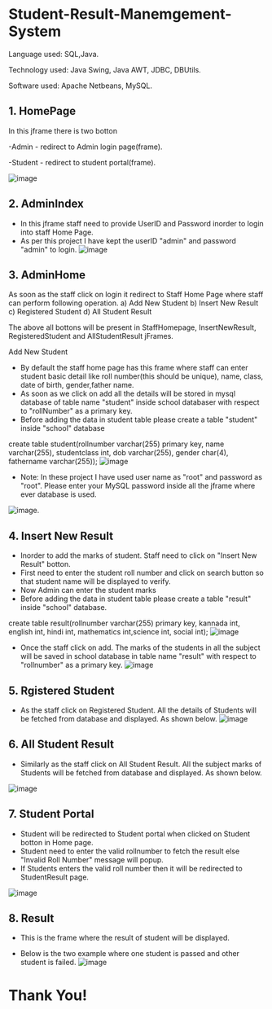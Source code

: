 ﻿# Student-Result-Manemgement-System
 
Language used: SQL,Java.

Technology used: Java Swing, Java AWT, JDBC, DBUtils.

Software used: Apache Netbeans, MySQL.

## 1. HomePage
In this jframe there is two botton

-Admin - redirect to Admin login page(frame).

-Student - redirect to student portal(frame).

![image](https://user-images.githubusercontent.com/84077760/207152506-0e17dca5-f8eb-4a69-8eea-b6e342ce5e9b.png)

## 2. AdminIndex 
- In this jframe staff need to provide UserID and Password inorder to login into staff Home Page.
- As per this project I have kept the userID "admin" and password "admin" to login.
![image](https://user-images.githubusercontent.com/84077760/207153471-645eb935-9438-41a1-9a29-99a280ad0398.png)

## 3. AdminHome
As soon as the staff click on login it redirect to Staff Home Page where staff can perform following operation.
a) Add New Student
b) Insert New Result
c) Registered Student
d) All Student Result

The above all bottons will be present in StaffHomepage, InsertNewResult, RegisteredStudent and AllStudentResult jFrames.

Add New Student

- By default the staff home page has this frame where staff can enter student basic detail like roll number(this should be unique), name, class, date of birth, gender,father name.
- As soon as we click on add all the details will be stored in mysql database of table name "student" inside school databaser with respect to "rollNumber" as a primary key.
- Before adding the data in student table please create a table "student" inside "school" database

create table student(rollnumber varchar(255) primary key, name varchar(255), studentclass int, dob varchar(255), gender char(4), fathername varchar(255));
![image](https://user-images.githubusercontent.com/84077760/207155623-c20c0b71-1187-433c-8944-6041c700cfb1.png)

- Note: In these project I have used user name as "root" and password as "root". Please enter your MySQL password inside all the jframe where ever database is used.

![image](https://user-images.githubusercontent.com/84077760/207153137-ff8c94e3-50eb-4c85-9c07-a46f46c8cce6.png).

## 4. Insert New Result
- Inorder to add the marks of student. Staff need to click on "Insert New Result" botton.
- First need to enter the student roll number and click on search button so that student name will be displayed to verify.
- Now Admin can enter the student marks
- Before adding the data in student table please create a table "result" inside "school" database.

create table result(rollnumber varchar(255) primary key, kannada int, english int, hindi int, mathematics int,science int, social int);
![image](https://user-images.githubusercontent.com/84077760/207156061-a9d56827-77aa-4c5a-a1ea-d30db32c30bf.png)

- Once the staff click on add. The marks of the students in all the subject will be saved in school database in table name "result" with respect to "rollnumber" as a primary key.
![image](https://user-images.githubusercontent.com/84077760/207156393-159233fc-09e7-474b-b6f1-9b32ca899686.png)

## 5. Rgistered Student

- As the staff click on Registered Student. All the details of Students will be fetched from database and displayed. As shown below.
![image](https://user-images.githubusercontent.com/84077760/207156754-de5a8ae0-ab04-4d11-b3c7-cfd996539a0b.png)

## 6. All Student Result 
 - Similarly as the staff click on All Student Result. All the subject marks of Students will be fetched from database and displayed. As shown below.
 
 ![image](https://user-images.githubusercontent.com/84077760/207156956-77cb5a08-1086-4336-8dcf-60268f773cc9.png)
 
 ## 7. Student Portal
 
- Student will be redirected to Student portal when clicked on Student botton in Home page.
- Student need to enter the valid rollnumber to fetch the result else "Invalid Roll Number" message will popup.
- If Students enters the valid roll number then it will be redirected to StudentResult page.

![image](https://user-images.githubusercontent.com/84077760/207157283-77e7c2b8-d531-448d-b699-0a214493cc2c.png)

## 8. Result 

- This is the frame where the result of student will be displayed.

- Below is the two example where one student is passed and other student is failed.
![image](https://user-images.githubusercontent.com/84077760/207157489-73563193-a327-4e8c-ac7c-5499e07f9745.png)


# Thank You!
 
 










